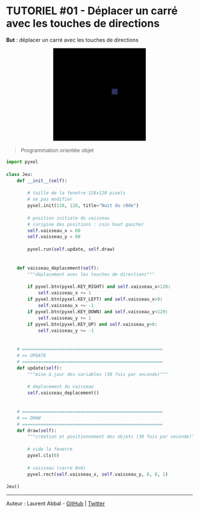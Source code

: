 # TUTORIEL #01 - Déplacer un carré avec les touches de directions

**But** : déplacer un carré avec les touches de directions

<center><img src="https://raw.githubusercontent.com/nuitducode/DOCUMENTATION/main/docs/assets/images/tutoriels/pyxel-tutoriel-01.gif" width=250 /></center>

> Programmation orientée objet

``` py
import pyxel

class Jeu:
    def __init__(self):
        
        # taille de la fenetre 128x128 pixels
        # ne pas modifier
        pyxel.init(128, 128, title="Nuit du c0de")
        
        # position initiale du vaisseau
        # (origine des positions : coin haut gauche)
        self.vaisseau_x = 60
        self.vaisseau_y = 60
        
        pyxel.run(self.update, self.draw)


    def vaisseau_deplacement(self):
        """déplacement avec les touches de directions"""
         
        if pyxel.btn(pyxel.KEY_RIGHT) and self.vaisseau_x<120:
            self.vaisseau_x += 1
        if pyxel.btn(pyxel.KEY_LEFT) and self.vaisseau_x>0:
            self.vaisseau_x += -1
        if pyxel.btn(pyxel.KEY_DOWN) and self.vaisseau_y<120:
            self.vaisseau_y += 1
        if pyxel.btn(pyxel.KEY_UP) and self.vaisseau_y>0:
            self.vaisseau_y += -1


    # =====================================================
    # == UPDATE
    # =====================================================
    def update(self):
        """mise à jour des variables (30 fois par seconde)"""
        
        # deplacement du vaisseau
        self.vaisseau_deplacement()


    # =====================================================
    # == DRAW
    # =====================================================
    def draw(self):
        """création et positionnement des objets (30 fois par seconde)"""
        
        # vide la fenetre
        pyxel.cls(0)

        # vaisseau (carre 8x8)
        pyxel.rect(self.vaisseau_x, self.vaisseau_y, 8, 8, 1)

Jeu()
```

---

Auteur : Laurent Abbal - [GitHub](https://github.com/laurentabbal) | [Twitter](https://twitter.com/laurentabbal)
